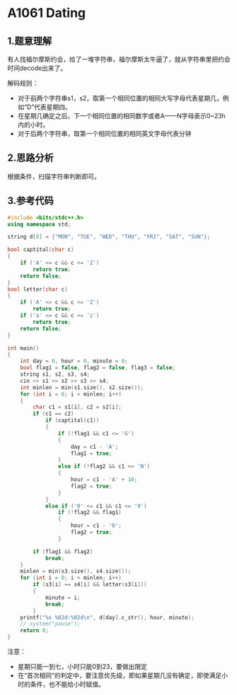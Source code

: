 # A1061 Dating

## 1.题意理解
有人找福尔摩斯约会，给了一堆字符串，福尔摩斯太牛逼了，就从字符串里把约会时间decode出来了。

解码规则：
- 对于前两个字符串s1，s2，取第一个相同位置的相同大写字母代表星期几，例如“D”代表星期四。
- 在星期几确定之后，下一个相同位置的相同数字或者A——N字母表示0~23h内的小时。
- 对于后两个字符串，取第一个相同位置的相同英文字母代表分钟

## 2.思路分析
根据条件，扫描字符串判断即可。

## 3.参考代码
```cpp
#include <bits/stdc++.h>
using namespace std;

string d[8] = {"MON", "TUE", "WED", "THU", "FRI", "SAT", "SUN"};

bool captital(char c)
{
    if ('A' <= c && c <= 'Z')
        return true;
    return false;
}
bool letter(char c)
{
    if ('A' <= c && c <= 'Z')
        return true;
    if ('a' <= c && c <= 'z')
        return true;
    return false;
}

int main()
{
    int day = 0, hour = 0, minute = 0;
    bool flag1 = false, flag2 = false, flag3 = false;
    string s1, s2, s3, s4;
    cin >> s1 >> s2 >> s3 >> s4;
    int minlen = min(s1.size(), s2.size());
    for (int i = 0; i < minlen; i++)
    {
        char c1 = s1[i], c2 = s2[i];
        if (c1 == c2)
            if (captital(c1))
            {
                if (!flag1 && c1 <= 'G')
                {
                    day = c1 - 'A';
                    flag1 = true;
                }
                else if (!flag2 && c1 <= 'N')
                {
                    hour = c1 - 'A' + 10;
                    flag2 = true;
                }
            }
            else if ('0' <= c1 && c1 <= '9')
                if (!flag2 && flag1)
                {
                    hour = c1 - '0';
                    flag2 = true;
                }

        if (flag1 && flag2)
            break;
    }
    minlen = min(s3.size(), s4.size());
    for (int i = 0; i < minlen; i++)
        if (s3[i] == s4[i] && letter(s3[i]))
        {
            minute = i;
            break;
        }
    printf("%s %02d:%02d\n", d[day].c_str(), hour, minute);
    // system("pause");
    return 0;
}
```
注意：
- 星期只能一到七，小时只能0到23，要做出限定
- 在“首次相同”的判定中，要注意优先级，即如果星期几没有确定，即使满足小时的条件，也不能给小时赋值。